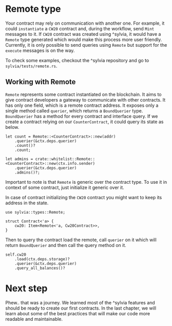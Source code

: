 # Remote type

Your contract may rely on communication with another one. For example, it could
`instantiate` a `CW20` contract and, during the workflow, send `Mint` messages to it. If `CW20` 
contract was created using ^sylvia, it would have a `Remote` type generated which would make this
process more user friendly.
Currently, it is only possible to send queries using `Remote` but support for the `execute` messages
is on the way.

To check some examples, checkout the ^sylvia repository
and go to `sylvia/tests/remote.rs`.

## Working with Remote

`Remote` represents some contract instantiated on the blockchain. It aims to give contract
developers a gateway to communicate with other contracts. It has only one field, which is a remote
contract address.
It exposes only a single method called `querier`, which returns a `BoundQuerier` type.
`BoundQuerier` has a method for every contract and interface query.
If we create a contract relying on our `CounterContract`, it could query its state as below.

```rust,noplayground
let count = Remote::<CounterContract>::new(addr)
    .querier(&ctx.deps.querier)
    .count()?
    .count;

let admins = crate::whitelist::Remote::<CounterContract>::new(ctx.info.sender)
    .querier(&ctx.deps.querier)
    .admins()?;
```

Important to note is that `Remote` is generic over the contract type. To use it in context
of some contract, just initialize it generic over it.

In case of contract initializing the `CW20` contract you might want to keep its address in the
state.

```rust,noplayground
use sylvia::types::Remote;

struct Contract<'a> {
    cw20: Item<Remote<'a, Cw20Contract>>,
}
```

Then to query the contract load the remote, call `querier` on it which will return `BoundQuerier`
and then call the query method on it.

```rust,noplayground
self.cw20
    .load(ctx.deps.storage)?
    .querier(&ctx.deps.querier)
    .query_all_balances()?
```

# Next step

Phew.. that was a journey. We learned most of the ^sylvia features and should be ready to create our first contracts.
In the last chapter, we will learn about some of the best practices that will make our code more readable and maintainable.
